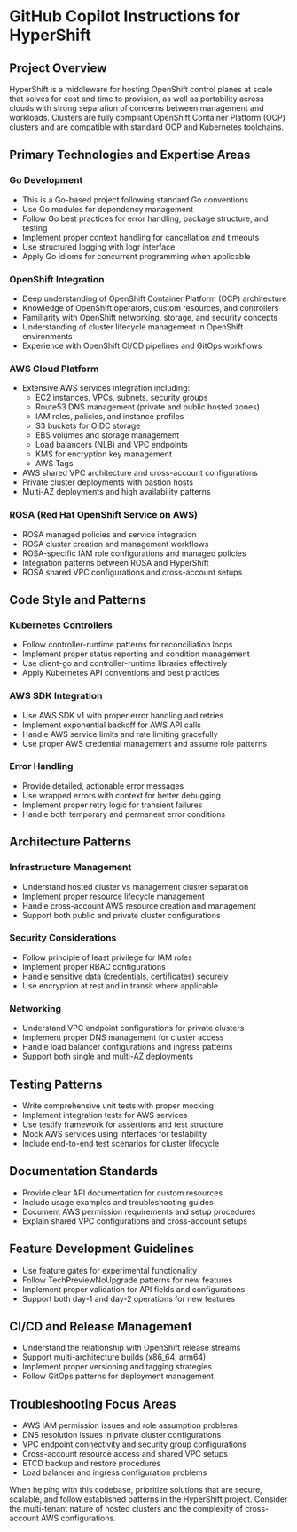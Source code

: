 # GitHub Copilot Instructions for HyperShift

## Project Overview
HyperShift is a middleware for hosting OpenShift control planes at scale that solves for cost and time to provision, as well as portability across clouds with strong separation of concerns between management and workloads. Clusters are fully compliant OpenShift Container Platform (OCP) clusters and are compatible with standard OCP and Kubernetes toolchains.

## Primary Technologies and Expertise Areas

### Go Development
- This is a Go-based project following standard Go conventions
- Use Go modules for dependency management
- Follow Go best practices for error handling, package structure, and testing
- Implement proper context handling for cancellation and timeouts
- Use structured logging with logr interface
- Apply Go idioms for concurrent programming when applicable

### OpenShift Integration
- Deep understanding of OpenShift Container Platform (OCP) architecture
- Knowledge of OpenShift operators, custom resources, and controllers
- Familiarity with OpenShift networking, storage, and security concepts
- Understanding of cluster lifecycle management in OpenShift environments
- Experience with OpenShift CI/CD pipelines and GitOps workflows

### AWS Cloud Platform
- Extensive AWS services integration including:
  - EC2 instances, VPCs, subnets, security groups
  - Route53 DNS management (private and public hosted zones)
  - IAM roles, policies, and instance profiles
  - S3 buckets for OIDC storage
  - EBS volumes and storage management
  - Load balancers (NLB) and VPC endpoints
  - KMS for encryption key management
  - AWS Tags
- AWS shared VPC architecture and cross-account configurations
- Private cluster deployments with bastion hosts
- Multi-AZ deployments and high availability patterns

### ROSA (Red Hat OpenShift Service on AWS)
- ROSA managed policies and service integration
- ROSA cluster creation and management workflows
- ROSA-specific IAM role configurations and managed policies
- Integration patterns between ROSA and HyperShift
- ROSA shared VPC configurations and cross-account setups

## Code Style and Patterns

### Kubernetes Controllers
- Follow controller-runtime patterns for reconciliation loops
- Implement proper status reporting and condition management
- Use client-go and controller-runtime libraries effectively
- Apply Kubernetes API conventions and best practices

### AWS SDK Integration
- Use AWS SDK v1 with proper error handling and retries
- Implement exponential backoff for AWS API calls
- Handle AWS service limits and rate limiting gracefully
- Use proper AWS credential management and assume role patterns

### Error Handling
- Provide detailed, actionable error messages
- Use wrapped errors with context for better debugging
- Implement proper retry logic for transient failures
- Handle both temporary and permanent error conditions

## Architecture Patterns

### Infrastructure Management
- Understand hosted cluster vs management cluster separation
- Implement proper resource lifecycle management
- Handle cross-account AWS resource creation and management
- Support both public and private cluster configurations

### Security Considerations
- Follow principle of least privilege for IAM roles
- Implement proper RBAC configurations
- Handle sensitive data (credentials, certificates) securely
- Use encryption at rest and in transit where applicable

### Networking
- Understand VPC endpoint configurations for private clusters
- Implement proper DNS management for cluster access
- Handle load balancer configurations and ingress patterns
- Support both single and multi-AZ deployments

## Testing Patterns
- Write comprehensive unit tests with proper mocking
- Implement integration tests for AWS services
- Use testify framework for assertions and test structure
- Mock AWS services using interfaces for testability
- Include end-to-end test scenarios for cluster lifecycle

## Documentation Standards
- Provide clear API documentation for custom resources
- Include usage examples and troubleshooting guides
- Document AWS permission requirements and setup procedures
- Explain shared VPC configurations and cross-account setups

## Feature Development Guidelines
- Use feature gates for experimental functionality
- Follow TechPreviewNoUpgrade patterns for new features
- Implement proper validation for API fields and configurations
- Support both day-1 and day-2 operations for new features

## CI/CD and Release Management
- Understand the relationship with OpenShift release streams
- Support multi-architecture builds (x86_64, arm64)
- Implement proper versioning and tagging strategies
- Follow GitOps patterns for deployment management

## Troubleshooting Focus Areas
- AWS IAM permission issues and role assumption problems
- DNS resolution issues in private cluster configurations
- VPC endpoint connectivity and security group configurations
- Cross-account resource access and shared VPC setups
- ETCD backup and restore procedures
- Load balancer and ingress configuration problems

When helping with this codebase, prioritize solutions that are secure, scalable, and follow established patterns in the HyperShift project. Consider the multi-tenant nature of hosted clusters and the complexity of cross-account AWS configurations.
